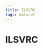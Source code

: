 ```yaml
---
title: ILSVRC
tags: dataset 
---
```


# ILSVRC








































































